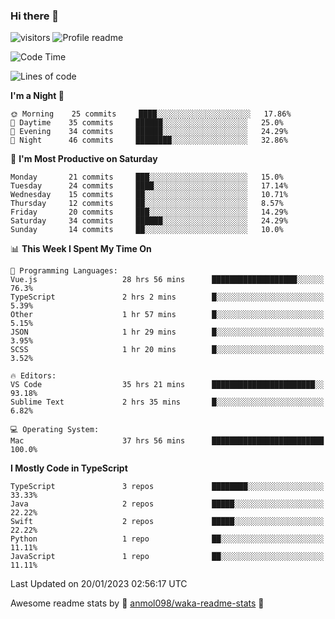 ### Hi there 👋  
![visitors](https://visitor-badge.laobi.icu/badge?page_id=leverglowh) ![Profile readme](https://github.com/leverglowh/leverglowh/workflows/Profile%20readme/badge.svg?branch=master)

<!--START_SECTION:waka-->
![Code Time](http://img.shields.io/badge/Code%20Time-1%2C686%20hrs%2018%20mins-blue)

![Lines of code](https://img.shields.io/badge/From%20Hello%20World%20I%27ve%20Written-18%20Thousand%20lines%20of%20code-blue)

**I'm a Night 🦉** 

```text
🌞 Morning    25 commits     ████░░░░░░░░░░░░░░░░░░░░░   17.86% 
🌆 Daytime    35 commits     ██████░░░░░░░░░░░░░░░░░░░   25.0% 
🌃 Evening    34 commits     ██████░░░░░░░░░░░░░░░░░░░   24.29% 
🌙 Night      46 commits     ████████░░░░░░░░░░░░░░░░░   32.86%

```
📅 **I'm Most Productive on Saturday** 

```text
Monday       21 commits     ███░░░░░░░░░░░░░░░░░░░░░░   15.0% 
Tuesday      24 commits     ████░░░░░░░░░░░░░░░░░░░░░   17.14% 
Wednesday    15 commits     ██░░░░░░░░░░░░░░░░░░░░░░░   10.71% 
Thursday     12 commits     ██░░░░░░░░░░░░░░░░░░░░░░░   8.57% 
Friday       20 commits     ███░░░░░░░░░░░░░░░░░░░░░░   14.29% 
Saturday     34 commits     ██████░░░░░░░░░░░░░░░░░░░   24.29% 
Sunday       14 commits     ██░░░░░░░░░░░░░░░░░░░░░░░   10.0%

```


📊 **This Week I Spent My Time On** 

```text
💬 Programming Languages: 
Vue.js                   28 hrs 56 mins      ███████████████████░░░░░░   76.3% 
TypeScript               2 hrs 2 mins        █░░░░░░░░░░░░░░░░░░░░░░░░   5.39% 
Other                    1 hr 57 mins        █░░░░░░░░░░░░░░░░░░░░░░░░   5.15% 
JSON                     1 hr 29 mins        █░░░░░░░░░░░░░░░░░░░░░░░░   3.95% 
SCSS                     1 hr 20 mins        █░░░░░░░░░░░░░░░░░░░░░░░░   3.52%

🔥 Editors: 
VS Code                  35 hrs 21 mins      ███████████████████████░░   93.18% 
Sublime Text             2 hrs 35 mins       █░░░░░░░░░░░░░░░░░░░░░░░░   6.82%

💻 Operating System: 
Mac                      37 hrs 56 mins      █████████████████████████   100.0%

```

**I Mostly Code in TypeScript** 

```text
TypeScript               3 repos             ████████░░░░░░░░░░░░░░░░░   33.33% 
Java                     2 repos             █████░░░░░░░░░░░░░░░░░░░░   22.22% 
Swift                    2 repos             █████░░░░░░░░░░░░░░░░░░░░   22.22% 
Python                   1 repo              ██░░░░░░░░░░░░░░░░░░░░░░░   11.11% 
JavaScript               1 repo              ██░░░░░░░░░░░░░░░░░░░░░░░   11.11%

```



 Last Updated on 20/01/2023 02:56:17 UTC
<!--END_SECTION:waka-->


Awesome readme stats by :star2: [anmol098/waka-readme-stats](https://github.com/anmol098/waka-readme-stats) :star2:
